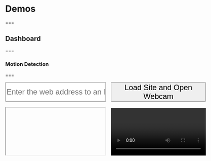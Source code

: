 <!-- .slide: id="demos-demos" -->
# Demos

===
<!-- .slide: id="demos-dashboard" -->
## Dashboard

===
<!-- .slide: id="demos-motion-detection" -->
### Motion Detection

===
<form
    class="stretch"
    data-fragment-index="1"
    id="status-url-form"
    style="display: grid; gap: 1rem; grid-template-columns: 1fr auto; grid-template-rows: auto 1fr; place-items: stretch;"
>
    <input
        id="status-url"
        name="status-url"
        placeholder="Enter the web address to an InterDAKtive webserver"
        style="font-size: x-large;"
        type="url"
    />
    <button
        style="font-size: x-large;"
        type="submit"
    >
        Load Site and Open Webcam
    </button>
    <iframe
        id="status-iframe"
        style="display: block; max-height: unset; max-width: unset;"
    >
    </iframe>
    <video
        autoplay="true"
        id="demo-webcam"
        style="align-self: end; max-height: unset; max-width: unset;"
    >
    </video>
</form>
